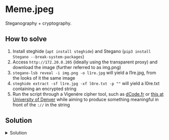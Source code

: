# Meme.jpeg

Steganography + cryptography.

## How to solve

1. Install steghide (`apt install steghide`) and Stegano (`pip3 install Stegano --break-system-packages`)
2. Access `http://172.20.0.205` (ideally using the transparent proxy) and download the image (further referred to as img.png)
3. `stegano-lsb reveal -i img.png -o l1re.jpg` will yield a l1re.jpg, from the looks of it the same image
4. `steghide extract -sf l1re.jpg -xf l0re.txt -p ""` will yield a l0re.txt containing an encrypted string
5. Run the script through a Vigenére cipher tool, such as [dCode.fr](https://www.dcode.fr/vigenere-cipher) or [this at University of Denver](https://www.cs.du.edu/~snarayan/crypt/vigenere.html) while aiming to produce something meaningful in front of the `://` in the string

## Solution
<details>
<summary>Solution</summary>
You should arrive at the conclusion that the key is KEY and the open text thus <code>http://repository</code>, which is the flag
</details>
